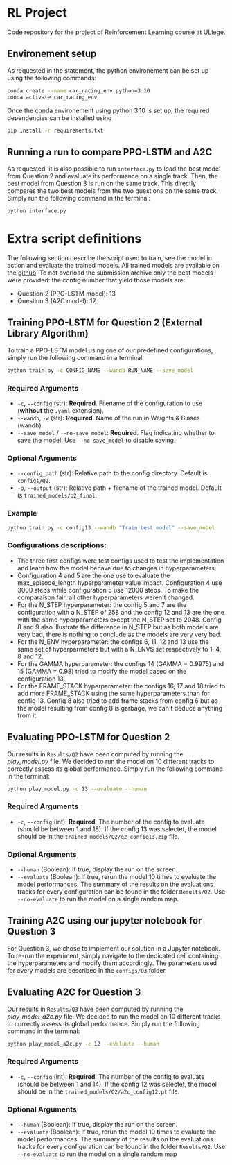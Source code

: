 # RL Project
Code repository for the project of Reinforcement Learning course at ULiege.

## Environement setup
As requested in the statement, the python environement can be set up using the following commands:
```bash
conda create --name car_racing_env python=3.10
conda activate car_racing_env
```
Once the conda environement using python 3.10 is set up, the required dependencies can be installed using
```bash
pip install -r requirements.txt
```

## Running a run to compare PPO-LSTM and A2C
As requested, it is also possible to run `interface.py` to load the best model from Question 2 and evaluate its performance on a single track. Then, the best model from Question 3 is run on the same track. This directly compares the two best models from the two questions on the same track. Simply run the following command in the terminal:

```bash
python interface.py
```

# Extra script definitions
The following section describe the script used to train, see the model in action and evaluate the trained models. All trained models are available on the [github](https://github.com/Florent-Hervers/RL-project). To not overload the submission archive only the best models were provided: the config number that yield those models are:
- Question 2 (PPO-LSTM model): 13
- Question 3 (A2C model): 12

## Training PPO-LSTM for Question 2 (External Library Algorithm)

To train a PPO-LSTM model using one of our predefined configurations, simply run the following command in a terminal:

```bash
python train.py -c CONFIG_NAME --wandb RUN_NAME --save_model
```

### Required Arguments

- `-c`, `--config` (str): **Required**. Filename of the configuration to use (**without** the `.yaml` extension).
- `--wandb`, `-w` (str): **Required**. Name of the run in Weights & Biases (wandb).
- `--save_model` / `--no-save_model`: **Required**. Flag indicating whether to save the model. Use `--no-save_model` to disable saving.

### Optional Arguments

- `--config_path` (str): Relative path to the config directory. Default is `configs/Q2`.
- `-o`, `--output` (str): Relative path + filename of the trained model. Default is `trained_models/q2_final`.

### Example

```bash
python train.py -c config13 --wandb "Train best model" --save_model
```

### Configurations descriptions:
- The three first configs were test configs used to test the implementation and learn how the model behave due to changes in hyperparameters.
- Configuration 4 and 5 are the one use to evaluate the max_episode_length hyperparameter value impact. Configuration 4 use 3000 steps while configuration 5 use 12000 steps. To make the comparaison fair, all other hyperparameters weren't changed.
- For the N_STEP hyperparameter: the config 5 and 7 are the configuration with a N_STEP of 258 and the config 12 and 13 are the one with the same hyperparameters execpt the N_STEP set to 2048. Config 8 and 9 also illustrate the difference in N_STEP but as both models are very bad, there is nothing to conclude as the models are very very bad.
- For the N_ENV hyperparameter: the configs 6, 11, 12 and 13 use the same set of hyperparmeters but with a N_ENVS set respectively to 1, 4, 8 and 12.
- For the GAMMA hyperparameter: the configs 14 (GAMMA = 0.9975) and 15 (GAMMA = 0.98) tried to modify the model based on the configuration 13.
- For the FRAME_STACK hyperparameter: the configs 16, 17 and 18 tried to add more FRAME_STACK using the same hyperparameters than for config 13. Config 8 also tried to add frame stacks from config 6 but as the model resulting from config 8 is garbage, we can't deduce anything from it.

## Evaluating PPO-LSTM for Question 2
Our results in `Results/Q2` have been computed by running the *play_model.py* file. We decided to run the model on 10 different tracks to correctly assess its global performance. Simply run the following command in the terminal:

```bash
python play_model.py -c 13 --evaluate --human
```

### Required Arguments

- `-c`, `--config` (int): **Required**. The number of the config to evaluate (should be between 1 and 18). If the config 13 was selectet, the model should be in the `trained_models/Q2/q2_config13.zip` file.

### Optional Arguments

- `--human` (Boolean): If true, display the run on the screen.
- `--evaluate` (Boolean): If true, rerun the model 10 times to evaluate the model performances. The summary of the results on the evaluations tracks for every configuration can be found in the folder `Results/Q2`. Use `--no-evaluate` to run the model on a single random map.

## Training A2C using our jupyter notebook for Question 3

For Question 3, we chose to implement our solution in a Jupyter notebook. To re-run the experiment, simply navigate to the dedicated cell containing the hyperparameters and modify them accordingly. The parameters used for every models are described in the `configs/Q3` folder.

## Evaluating A2C for Question 3
Our results in `Results/Q3` have been computed by running the *play_model_a2c.py* file. We decided to run the model on 10 different tracks to correctly assess its global performance. Simply run the following command in the terminal:

```bash
python play_model_a2c.py -c 12 --evaluate --human
```

### Required Arguments

- `-c`, `--config` (int): **Required**. The number of the config to evaluate (should be between 1 and 14). If the config 12 was selectet, the model should be in the `trained_models/Q2/a2c_config12.pt` file.

### Optional Arguments

- `--human` (Boolean): If true, display the run on the screen.
- `--evaluate` (Boolean): If true, rerun the model 10 times to evaluate the model performances. The summary of the results on the evaluations tracks for every configuration can be found in the folder `Results/Q2`. Use `--no-evaluate` to run the model on a single random map
